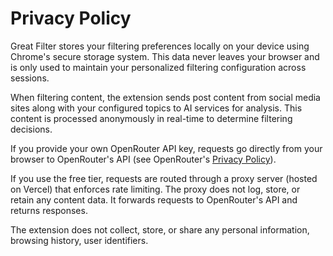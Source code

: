 # Privacy Policy

Great Filter stores your filtering preferences locally on your device using Chrome's secure storage system. This data never leaves your browser and is only used to maintain your personalized filtering configuration across sessions.

When filtering content, the extension sends post content from social media sites along with your configured topics to AI services for analysis. This content is processed anonymously in real-time to determine filtering decisions.

If you provide your own OpenRouter API key, requests go directly from your browser to OpenRouter's API (see OpenRouter's [Privacy Policy](https://openrouter.ai/privacy)).

If you use the free tier, requests are routed through a proxy server (hosted on Vercel) that enforces rate limiting. The proxy does not log, store, or retain any content data. It forwards requests to OpenRouter's API and returns responses.

The extension does not collect, store, or share any personal information, browsing history, user identifiers.
